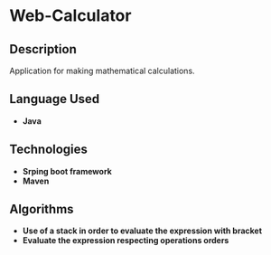 <h1>Web-Calculator</h1>

<h2>Description</h2>
Application for making mathematical calculations.
<br />

<h2>Language Used</h2>

- <b>Java</b> 

<h2> Technologies </h2>

- <b>Srping boot framework</b> 
- <b>Maven</b> 

<h2>Algorithms</h2>

- <b>Use of a stack in order to evaluate the expression with bracket</b> 
- <b>Evaluate the expression respecting operations orders</b> 



<!--
 ```diff
- text in red
+ text in green
! text in orange
# text in gray
@@ text in purple (and bold)@@
```
--!>
